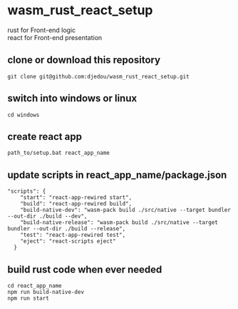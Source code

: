 # wasm_rust_react_setup  
rust for Front-end logic  
react for Front-end presentation

## clone or download this repository
```
git clone git@github.com:djedou/wasm_rust_react_setup.git
```
## switch into windows or linux
```
cd windows
```
## create react app  
```
path_to/setup.bat react_app_name
```
## update scripts in react_app_name/package.json  
```
"scripts": {
    "start": "react-app-rewired start",
    "build": "react-app-rewired build",
    "build-native-dev": "wasm-pack build ./src/native --target bundler --out-dir ./build --dev",
    "build-native-release": "wasm-pack build ./src/native --target bundler --out-dir ./build --release",
    "test": "react-app-rewired test",
    "eject": "react-scripts eject"
  }
```
## build rust code when ever needed 
```
cd react_app_name  
npm run build-native-dev  
npm run start
```